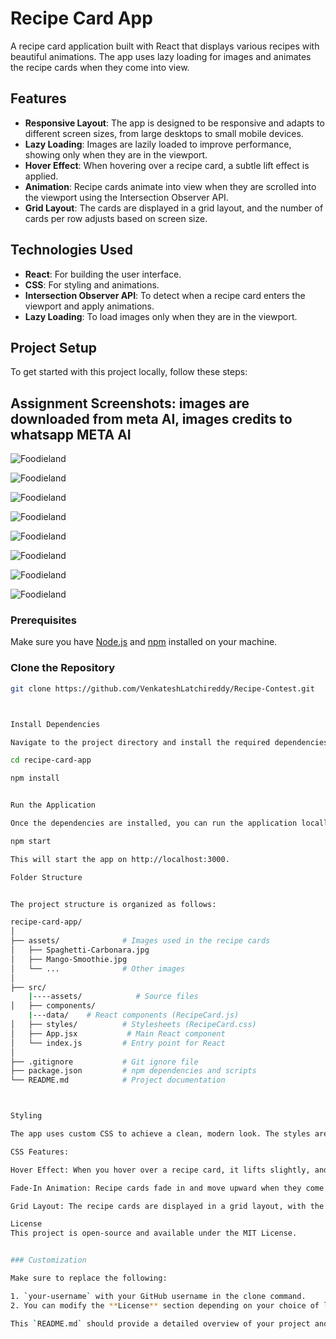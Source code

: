 # Recipe Card App

A recipe card application built with React that displays various recipes with beautiful animations. The app uses lazy loading for images and animates the recipe cards when they come into view.

## Features

- **Responsive Layout**: The app is designed to be responsive and adapts to different screen sizes, from large desktops to small mobile devices.
- **Lazy Loading**: Images are lazily loaded to improve performance, showing only when they are in the viewport.
- **Hover Effect**: When hovering over a recipe card, a subtle lift effect is applied.
- **Animation**: Recipe cards animate into view when they are scrolled into the viewport using the Intersection Observer API.
- **Grid Layout**: The cards are displayed in a grid layout, and the number of cards per row adjusts based on screen size.

## Technologies Used

- **React**: For building the user interface.
- **CSS**: For styling and animations.
- **Intersection Observer API**: To detect when a recipe card enters the viewport and apply animations.
- **Lazy Loading**: To load images only when they are in the viewport.

## Project Setup

To get started with this project locally, follow these steps:

## Assignment Screenshots: images are downloaded from meta AI, images credits to whatsapp META AI
![Foodieland](https://raw.githubusercontent.com/VenkateshLatchireddy/Foodieland/main/src/assets/s6.png
)

![Foodieland](https://raw.githubusercontent.com/VenkateshLatchireddy/Foodieland/main/src/assets/s1.png)


![Foodieland](https://raw.githubusercontent.com/VenkateshLatchireddy/Foodieland/main/src/assets/s2.png)


![Foodieland](https://raw.githubusercontent.com/VenkateshLatchireddy/Foodieland/main/src/assets/s7.png)


![Foodieland](https://raw.githubusercontent.com/VenkateshLatchireddy/Foodieland/main/src/assets/s8.png)


![Foodieland](https://raw.githubusercontent.com/VenkateshLatchireddy/Foodieland/main/src/assets/s3.png)


![Foodieland](https://raw.githubusercontent.com/VenkateshLatchireddy/Foodieland/main/src/assets/s4.png)


![Foodieland](https://raw.githubusercontent.com/VenkateshLatchireddy/Foodieland/main/src/assets/s5.png)

### Prerequisites

Make sure you have [Node.js](https://nodejs.org/) and [npm](https://www.npmjs.com/) installed on your machine.

### Clone the Repository

```bash
git clone https://github.com/VenkateshLatchireddy/Recipe-Contest.git



Install Dependencies

Navigate to the project directory and install the required dependencies:

cd recipe-card-app

npm install


Run the Application

Once the dependencies are installed, you can run the application locally:

npm start

This will start the app on http://localhost:3000.

Folder Structure


The project structure is organized as follows:

recipe-card-app/
│
├── assets/              # Images used in the recipe cards
│   ├── Spaghetti-Carbonara.jpg
│   ├── Mango-Smoothie.jpg
│   └── ...              # Other images
│
├── src/     
    |----assets/            # Source files
│   ├── components/  
    |---data/    # React components (RecipeCard.js)
│   ├── styles/          # Stylesheets (RecipeCard.css)
│   ├── App.jsx           # Main React component
│   └── index.js         # Entry point for React
│
├── .gitignore           # Git ignore file
├── package.json         # npm dependencies and scripts
└── README.md            # Project documentation



Styling

The app uses custom CSS to achieve a clean, modern look. The styles are responsive, ensuring that the recipe cards adjust to different screen sizes.

CSS Features:

Hover Effect: When you hover over a recipe card, it lifts slightly, and the box-shadow increases.

Fade-In Animation: Recipe cards fade in and move upward when they come into the viewport, thanks to the Intersection Observer API.

Grid Layout: The recipe cards are displayed in a grid layout, with the number of cards per row adjusting based on the screen width.

License
This project is open-source and available under the MIT License.


### Customization

Make sure to replace the following:

1. `your-username` with your GitHub username in the clone command.
2. You can modify the **License** section depending on your choice of license (MIT is used here as an example).

This `README.md` should provide a detailed overview of your project and instructions for anyone who wants to contribute or run the project locally.


